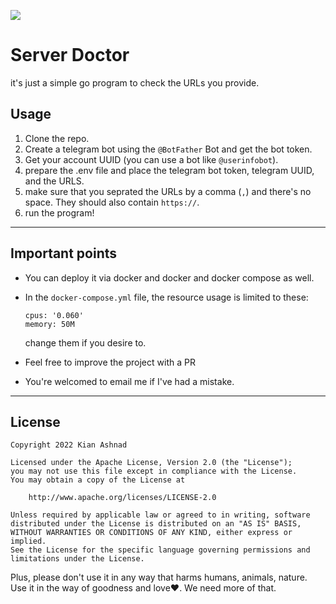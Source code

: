 ![](https://github.com/kianashnad/ServerDoctor/banner.jpg)

# Server Doctor
it's just a simple go program to check the URLs you provide. 

## Usage
1. Clone the repo.
2. Create a telegram bot using the `@BotFather` Bot and get the bot token.
3. Get your account UUID (you can use a bot like `@userinfobot`).
4. prepare the .env file and place the telegram bot token, telegram UUID, and the URLS.
5. make sure that you seprated the URLs by a comma (`,`) and there's no space. They should also contain `https://`.
6. run the program!
---
## Important points
- You can deploy it via docker and docker and docker compose as well.
- In the `docker-compose.yml` file, the resource usage is limited to these:
   ```
  cpus: '0.060'
  memory: 50M
  ```
  change them if you desire to.

- Feel free to improve the project with a PR
- You're welcomed to email me if I've had a mistake.
---
## License
```
Copyright 2022 Kian Ashnad

Licensed under the Apache License, Version 2.0 (the "License");
you may not use this file except in compliance with the License.
You may obtain a copy of the License at

    http://www.apache.org/licenses/LICENSE-2.0

Unless required by applicable law or agreed to in writing, software
distributed under the License is distributed on an "AS IS" BASIS,
WITHOUT WARRANTIES OR CONDITIONS OF ANY KIND, either express or implied.
See the License for the specific language governing permissions and
limitations under the License.
```
Plus, please don't use it in any way that harms humans, animals, nature. Use it in the way of goodness and love❤. We need more of that. ️
